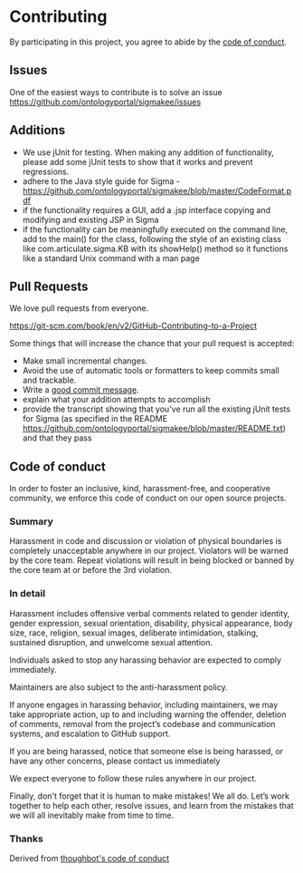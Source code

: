 # Contributing

By participating in this project, you agree to abide by the [code of conduct](#code-of-conduct).

## Issues

One of the easiest ways to contribute is to solve an issue https://github.com/ontologyportal/sigmakee/issues 

## Additions

* We use jUnit for testing.  When making any addition of functionality, please add some jUnit tests to
show that it works and prevent regressions.
* adhere to the Java style guide for Sigma - https://github.com/ontologyportal/sigmakee/blob/master/CodeFormat.pdf
* if the functionality requires a GUI, add a .jsp interface copying and modifying and existing JSP in Sigma
* if the functionality can be meaningfully executed on the command line, add
to the main() for the class, following the style of an existing class like com.articulate.sigma.KB
with its showHelp() method so it functions like a standard Unix command with a man page


## Pull Requests

We love pull requests from everyone.

https://git-scm.com/book/en/v2/GitHub-Contributing-to-a-Project

Some things that will increase the chance that your pull request is accepted:

* Make small incremental changes.
* Avoid the use of automatic tools or formatters to keep commits small and trackable.
* Write a [good commit message][commit].
* explain what your addition attempts to accomplish
* provide the transcript showing that you've run all the existing jUnit tests for Sigma (as specified
in the README https://github.com/ontologyportal/sigmakee/blob/master/README.txt) and that they pass

[commit]: http://tbaggery.com/2008/04/19/a-note-about-git-commit-messages.html

## Code of conduct

In order to foster an inclusive, kind, harassment-free, and cooperative community, 
we enforce this code of conduct on our open source projects.

### Summary

Harassment in code and discussion or violation of physical boundaries is completely 
unacceptable anywhere in our project. Violators will be warned by the core team. 
Repeat violations will result in being blocked or banned by the core team at or 
before the 3rd violation.

### In detail

Harassment includes offensive verbal comments related to gender identity, 
gender expression, sexual orientation, disability, physical appearance, body size, 
race, religion, sexual images, deliberate intimidation, stalking, sustained 
disruption, and unwelcome sexual attention.

Individuals asked to stop any harassing behavior are expected to comply immediately.

Maintainers are also subject to the anti-harassment policy.

If anyone engages in harassing behavior, including maintainers, we may take 
appropriate action, up to and including warning the offender, deletion of 
comments, removal from the project’s codebase and communication systems, 
and escalation to GitHub support.

If you are being harassed, notice that someone else is being harassed, or 
have any other concerns, please contact us immediately

We expect everyone to follow these rules anywhere in our project.

Finally, don't forget that it is human to make mistakes! We all do. Let’s 
work together to help each other, resolve issues, and learn from the mistakes 
that we will all inevitably make from time to time.

### Thanks

Derived from [thoughbot's code of conduct](https://thoughtbot.com/open-source-code-of-conduct)